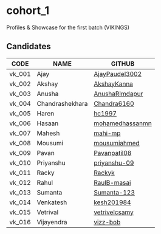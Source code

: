 # cohort_1
Profiles &amp; Showcase for the first batch (VIKINGS)

## Candidates

|  CODE    |  NAME    |  GITHUB  |
| ---- | ---- | ---- |
|   vk_001   |   Ajay   |  [AjayPaudel3002](https://github.com/AjayPaudel3002)    |
|   vk_002   |   Akshay   |   [AkshayKanna](https://github.com/AkshayKanna)    |
|   vk_003   |   Anusha   |   [AnushaRImdapur](https://github.com/AnushaRImdapur)    |
|   vk_004   |   Chandrashekhara   |  [Chandra6160](https://github.com/Chandra6160)    |
|   vk_005   |   Haren   |   [hc1997](https://github.com/hc1997)   |
|   vk_006   |   Hasaan   |   [mohamedhassanmn](https://github.com/mohamedhassanmn)   |
|   vk_007   |   Mahesh   |   [mahi-mp](https://github.com/mahi-mp)   |
|   vk_008   |   Mousumi   |  [mousumiahmed](https://github.com/mousumiahmed)    |
|   vk_009   |   Pavan   |  [Pavanpatil08](https://github.com/Pavanpatil08)    |
|   vk_010   |   Priyanshu   |  [priyanshu-09](https://github.com/priyanshu-09)    |
|   vk_011   |   Racky   |  [Rackyk](https://github.com/Rackyk)    |
|   vk_012   |   Rahul   |   [RaulB-masai](https://github.com/RaulB-masai)   |
|   vk_013   |   Sumanta   |  [Sumanta-123](https://github.com/Sumanta-123)    |
|   vk_014   |   Venkatesh   |  [kesh201984](https://github.com/kesh201984)    |
|   vk_015   |   Vetrival   |  [vetrivelcsamy](https://github.com/vetrivelcsamy)    |
|   vk_016   |   Vijayendra  |   [vizz-bob](https://github.com/vizz-bob)   |